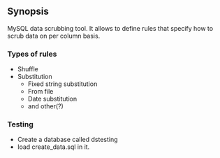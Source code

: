 ## Synopsis

MySQL data scrubbing tool. It allows to define rules that specify how to scrub data on per column basis. 

### Types of rules 
* Shuffle
* Substitution
  * Fixed string substitution
  * From file
  * Date substitution
  * and other(?)
  
### Testing
* Create a database called dstesting
* load create_data.sql in it.

